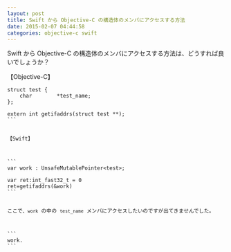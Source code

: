 ```yaml
---
layout: post
title: Swift から Objective-C の構造体のメンバにアクセスする方法
date: 2015-02-07 04:44:58
categories: objective-c swift
---
```

<p>Swift から Objective-C の構造体のメンバにアクセスする方法は、どうすれば良いでしょうか？</p>

<p>【Objective-C】</p>

<pre class="lang-c prettyprint-override"><code>struct test {
    char        *test_name;
};

extern int getifaddrs(struct test **);
```

<p>【Swift】</p>

```
var work : UnsafeMutablePointer&lt;test&gt;;

var ret:int_fast32_t = 0
ret=getifaddrs(&amp;work)
```

<p>ここで、<code>work</code> の中の <code>test_name</code> メンバにアクセスしたいのですが出てきませんでした。</p>

```
work.
```
